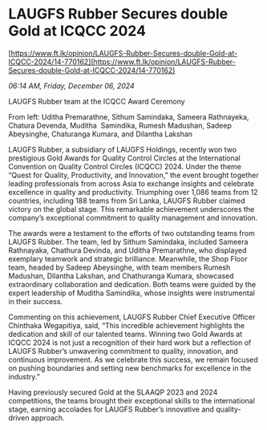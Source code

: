 # LAUGFS Rubber Secures double Gold at ICQCC 2024

[https://www.ft.lk/opinion/LAUGFS-Rubber-Secures-double-Gold-at-ICQCC-2024/14-770162](https://www.ft.lk/opinion/LAUGFS-Rubber-Secures-double-Gold-at-ICQCC-2024/14-770162)

*06:14 AM, Friday, December 06, 2024*

LAUGFS Rubber team at the ICQCC Award Ceremony

From left: Uditha Premarathne, Sithum Samindaka, Sameera Rathnayeka, Chatura Devenda, Muditha  Samindika, Rumesh Madushan, Sadeep Abeysinghe, Chaturanga Kumara, and Dilantha Lakshan

LAUGFS Rubber, a subsidiary of LAUGFS Holdings, recently won two prestigious Gold Awards for Quality Control Circles at the International Convention on Quality Control Circles (ICQCC) 2024. Under the theme “Quest for Quality, Productivity, and Innovation,” the event brought together leading professionals from across Asia to exchange insights and celebrate excellence in quality and productivity. Triumphing over 1,086 teams from 12 countries, including 188 teams from Sri Lanka, LAUGFS Rubber claimed victory on the global stage. This remarkable achievement underscores the company’s exceptional commitment to quality management and innovation.

The awards were a testament to the efforts of two outstanding teams from LAUGFS Rubber. The team, led by Sithum Samindaka, included Sameera Rathnayaka, Chathura Devinda, and Uditha Premarathne, who displayed exemplary teamwork and strategic brilliance. Meanwhile, the Shop Floor team, headed by Sadeep Abeysinghe, with team members Rumesh Madushan, Dilantha Lakshan, and Chathuranga Kumara, showcased extraordinary collaboration and dedication. Both teams were guided by the expert leadership of Muditha Samindika, whose insights were instrumental in their success.

Commenting on this achievement, LAUGFS Rubber Chief Executive Officer Chinthaka Wegapitiya, said, “This incredible achievement highlights the dedication and skill of our talented teams. Winning two Gold Awards at ICQCC 2024 is not just a recognition of their hard work but a reflection of LAUGFS Rubber’s unwavering commitment to quality, innovation, and continuous improvement. As we celebrate this success, we remain focused on pushing boundaries and setting new benchmarks for excellence in the industry.”

Having previously secured Gold at the SLAAQP 2023 and 2024 competitions, the teams brought their exceptional skills to the international stage, earning accolades for LAUGFS Rubber’s innovative and quality-driven approach.

